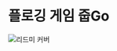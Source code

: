 # 플로깅 게임 줍Go

![리드미 커버](https://user-images.githubusercontent.com/33420714/203723183-336b7793-28d7-4a1a-b6f1-3401943f4a2b.png)
